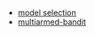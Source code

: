 + [model selection](https://en.wikipedia.org/wiki/Model_selection)
+ [multiarmed-bandit](https://en.wikipedia.org/wiki/Multi-armed_bandit)

